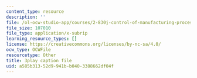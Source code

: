 ```yaml
---
content_type: resource
description: ''
file: /ol-ocw-studio-app/courses/2-830j-control-of-manufacturing-processes-sma-6303-spring-2008/a585b31352d9941bb0403388662df04f_OQ-534Ovf4U.srt
file_size: 107010
file_type: application/x-subrip
learning_resource_types: []
license: https://creativecommons.org/licenses/by-nc-sa/4.0/
ocw_type: OCWFile
resourcetype: Other
title: 3play caption file
uid: a585b313-52d9-941b-b040-3388662df04f
---
```

